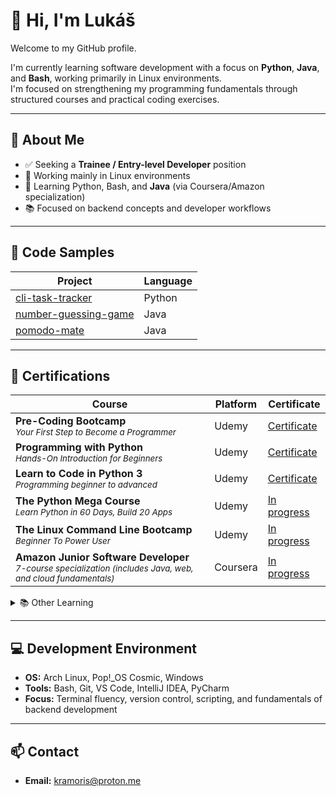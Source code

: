 # 👋 Hi, I'm Lukáš

Welcome to my GitHub profile.

I'm currently learning software development with a focus on **Python**, **Java**, and **Bash**, working primarily in Linux environments.  
I'm focused on strengthening my programming fundamentals through structured courses and practical coding exercises.

---

## 🎯 About Me

- ✅ Seeking a **Trainee / Entry-level Developer** position  
- 🐧 Working mainly in Linux environments  
- 🧠 Learning Python, Bash, and **Java** (via Coursera/Amazon specialization)  
- 📚 Focused on backend concepts and developer workflows

---

## 🧪 Code Samples

| Project | Language |
|---------|----------|
| [cli-task-tracker](https://github.com/kramoris/cli-task-tracker) | Python |
| [number-guessing-game](https://github.com/kramoris/number-guessing-game) | Java |
| [pomodo-mate](https://github.com/kramoris/pomodo-mate) | Java |

---

## 📜 Certifications

| Course | Platform | Certificate |
|--------|----------|-------------|
| **Pre-Coding Bootcamp**<br><sub>*Your First Step to Become a Programmer*</sub> | Udemy | [Certificate](https://www.udemy.com/certificate/UC-2037d7c6-f171-416d-b8ed-720013bd6cc6/) |
| **Programming with Python**<br><sub>*Hands-On Introduction for Beginners*</sub> | Udemy | [Certificate](https://www.udemy.com/certificate/UC-94bcb0fb-2953-4857-8890-d827f4a21f72/) |
| **Learn to Code in Python 3**<br><sub>*Programming beginner to advanced*</sub> | Udemy | [Certificate](https://www.udemy.com/certificate/UC-4cb97f07-103f-41fe-8260-e2fdd50871d7/) |
| **The Python Mega Course**<br><sub>*Learn Python in 60 Days, Build 20 Apps*</sub> | Udemy | [In progress](https://www.udemy.com/share/101Wa03@B0nNGdUqqCqftmxGjJTXmejFrdQGkhfIlq4LN119F_wxFqWd46ufBq84dh_Md7-n/) |
| **The Linux Command Line Bootcamp**<br><sub>*Beginner To Power User*</sub> | Udemy | [In progress](https://www.udemy.com/share/104wzq3@neK-oZvAazNFM-BKjfAvQsT5AwTLN6m7Rm-Jk-EZBJNRYfINdSabBzkpQ5nrx3WJ/) |
| **Amazon Junior Software Developer**<br><sub>*7-course specialization (includes Java, web, and cloud fundamentals)*</sub> | Coursera | [In progress](https://coursera.org/professional-certificates/amazon-junior-software-developer) |

<details>
<summary>📚 Other Learning</summary>

| Course | Platform | Certificate |
|--------|----------|-------------|
| **Learning How to Learn**<br><sub>*Powerful mental tools to help you master tough subjects*</sub> | Coursera | [Certificate](https://coursera.org/share/66272bbcde85fc75eec95f6810853821) |
| **Learn the Entire Affinity Suite**<br><sub>*Photo, Designer & Publisher — create visuals, logos, and more*</sub> | Udemy | [Certificate](https://www.udemy.com/certificate/UC-cda6b0c3-801e-42a5-8e44-3c9343e47e23/) |

</details>

---

## 💻 Development Environment

- **OS:** Arch Linux, Pop!_OS Cosmic, Windows  
- **Tools:** Bash, Git, VS Code, IntelliJ IDEA, PyCharm  
- **Focus:** Terminal fluency, version control, scripting, and fundamentals of backend development

---

## 📫 Contact

- **Email:** kramoris@proton.me
